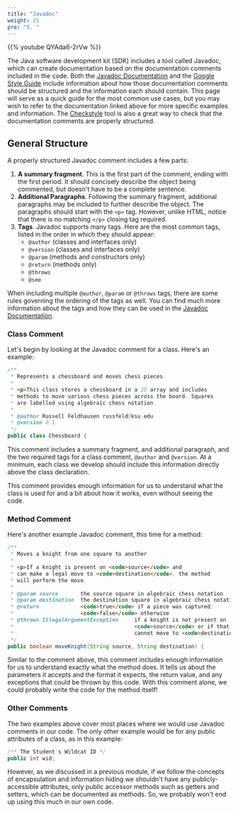 ```yaml
---
title: "Javadoc"
weight: 25
pre: "5. "
---
```

{{% youtube QYAda6-2rVw %}}

The Java software development kit (SDK) includes a tool called Javadoc, which can create documentation based on the documentation comments included in the code. Both the [Javadoc Documentation](https://www.oracle.com/technical-resources/articles/java/javadoc-tool.html) and the [Google Style Guide](https://google.github.io/styleguide/javaguide.html#s7-javadoc) include information about how those documentation comments should be structured and the information each should contain. This page will serve as a quick guide for the most common use cases, but you may wish to refer to the documentation linked above for more specific examples and information. The [Checkstyle](https://checkstyle.sourceforge.io/) tool is also a great way to check that the documentation comments are properly structured.

## General Structure

A properly structured Javadoc comment includes a few parts:

1. **A summary fragment**. This is the first part of the comment, ending with the first period. It should concisely describe the object being commented, but doesn't have to be a complete sentence.
2. **Additional Paragraphs**. Following the summary fragment, additional paragraphs may be included to further describe the object. The paragraphs should start with the `<p>` tag. However, unlike HTML, notice that there is no matching `</p>` closing tag required. 
3. **Tags**. Javadoc supports many tags. Here are the most common tags, listed in the order in which they should appear:
   * `@author` (classes and interfaces only)
   * `@version` (classes and interfaces only)
   * `@param` (methods and constructors only)
   * `@return` (methods only)
   * `@throws`
   * `@see`

When including multiple `@author`, `@param` or `@throws` tags, there are some rules governing the ordering of the tags as well. You can find much more information about the tags and how they can be used in the [Javadoc Documentation](https://www.oracle.com/technical-resources/articles/java/javadoc-tool.html#tag). 

### Class Comment

Let's begin by looking at the Javadoc comment for a class. Here's an example:

```java
/**
 * Represents a chessboard and moves chess pieces.
 *
 * <p>This class stores a chessboard in a 2D array and includes
 * methods to move various chess pieces across the board. Squares
 * are labelled using algebraic chess notation.
 *
 * @author Russell Feldhausen russfeld@ksu.edu
 * @version 0.1
 */
public class Chessboard {
```

This comment includes a summary fragment, and additional paragraph, and the two required tags for a class comment, `@author` and `@version`. At a minimum, each class we develop should include this information directly above the class declaration. 

This comment provides enough information for us to understand what the class is used for and a bit about how it works, even without seeing the code.

### Method Comment

Here's another example Javadoc comment, this time for a method:

```java
/**
 * Moves a knight from one square to another
 *
 * <p>If a knight is present on <code>source</code> and 
 * can make a legal move to <code>destination</code>, the method 
 * will perform the move. 
 *
 * @param source       the source square in algebraic chess notation
 * @param destination  the destination square in algebraic chess notation
 * @return             <code>true</code> if a piece was captured; 
 *                     <code>false</code> otherwise
 * @throws IllegalArgumentException     if a knight is not present on 
 *                                      <code>source</code> or if that knight 
 *                                      cannot move to <code>destination</code>
 */
public boolean moveKnight(String source, String destination) {
```

Similar to the comment above, this comment includes enough information for us to understand exactly what the method does. It tells us about the parameters it accepts and the format it expects, the return value, and any exceptions that could be thrown by this code. With this comment alone, we could probably write the code for the method itself!

### Other Comments

The two examples above cover most places where we would use Javadoc comments in our code. The only other example would be for any public attributes of a class, as in this example:

```java
/** The Student's Wildcat ID */
public int wid;
```

However, as we discussed in a previous module, if we follow the concepts of encapsulation and information hiding we shouldn't have any publicly-accessible attributes, only public accessor methods such as getters and setters, which can be documented as methods. So, we probably won't end up using this much in our own code.
